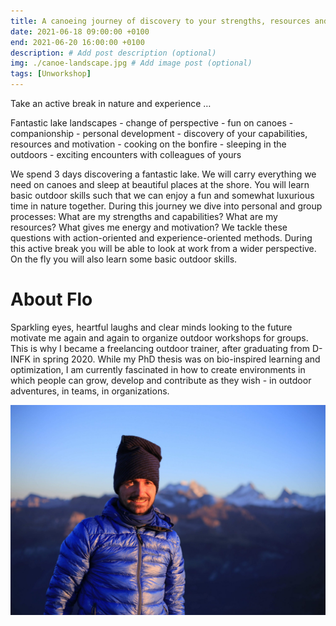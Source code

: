 ```yaml
---
title: A canoeing journey of discovery to your strengths, resources and motivation
date: 2021-06-18 09:00:00 +0100
end: 2021-06-20 16:00:00 +0100
description: # Add post description (optional)
img: ./canoe-landscape.jpg # Add image post (optional)
tags: [Unworkshop]
---
```


Take an active break in nature and experience …

Fantastic lake landscapes - change of perspective - fun on canoes - companionship - personal development - discovery of your capabilities, resources and motivation - cooking on the bonfire - sleeping in the outdoors - exciting encounters with colleagues of yours


We spend 3 days discovering a fantastic lake. We will carry everything we need on canoes and sleep at beautiful places at the shore. You will learn basic outdoor skills such that we can enjoy a fun and somewhat luxurious time in nature together. During this journey we dive into personal and group processes: What are my strengths and capabilities? What are my resources? What gives me energy and motivation? We tackle these questions with action-oriented and experience-oriented methods. During this active break you will be able to look at work from a wider perspective. On the fly you will also learn some basic outdoor skills.


# About Flo

Sparkling eyes, heartful laughs and clear minds looking to the future motivate me again and again to organize outdoor workshops for groups. This is why I became a freelancing outdoor trainer, after graduating from D-INFK in spring 2020. While my PhD thesis was on bio-inspired learning and optimization, I am currently fascinated in how to create environments in which people can grow, develop and contribute as they wish - in outdoor adventures, in teams, in organizations.

![Flo](./flo5.jpg)

